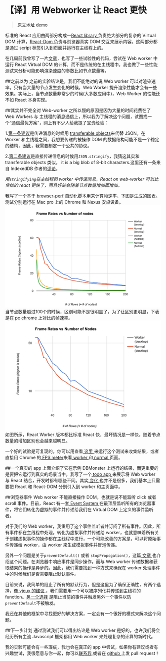 # 【译】用 Webworker 让 React 更快
> [原文地址](http://blog.nparashuram.com/2016/02/using-webworkers-to-make-react-faster.html)  [demo](http://web-perf.github.io/react-worker-dom/)
 
标准的 React 应用由两部分构成—[React library ](https://www.npmjs.com/package/react)负责绝大部分的复杂的 Virtual DOM 计算，[React-Dom ](https://www.npmjs.com/package/react-dom)负责与浏览器真实 DOM 交互来展示内容。这两部分都是通过 script 标签引入到页面并运行在主线程上的。

在几周前我曾写了一片[文章](http://blog.nparashuram.com/2015/12/react-web-worker-renderer.html)，也写了一些试验性的代码，尝试在 Web worker 中运行 React Virtual DOM 的计算，而不是传统的在主线程中。我也做了一些性能测试来分析可能影响渲染速度的参数比如节点数量等。

##之前以为
之前的实验结论是，我们不能绝对的说 Web worker 可以对渲染速率。只有当大量的节点发生变化的时候，Web Worker 提升渲染性能才会有一些效果。实际上，当节点数量非常少的时候(大多数应用中)，Web Worker 的性能还不如 React 本身实现。

##其实并不完全对
Web-worker 之所以慢的原因是因为大量的时间花费在了 Web Workers 与 主线程的消息通信上，所以我为了解决这个问题，试图找一个“通信最优方案”，网上有不少人给我提了宝贵经验：

1.[第一条建议](https://github.com/facebook/react/issues/3092#issuecomment-161471481)是传递消息的时候用 [transferable objects](https://developer.mozilla.org/en-US/docs/Web/API/Web_Workers_API/Using_web_workers#Passing_data_by_transferring_ownership_%28transferable_objects%29)来代替 JSON。在 Worker 和主线程之间，我想要传递的被操作 DOM 的数据结构可能不是一个稳定的结构，因此，我需要制定一个公共的协议。


2.[第二条建议](https://twitter.com/nolanlawson/status/672486553567019009)是直接传递信息的时候用`JSON.stringify`，我猜这其实和 transferable objects 类似， it is a big blob of 8-bit characters.这里还有一条来自 IndexedDB 作者的[评论](https://code.google.com/p/chromium/issues/detail?id=536620#c11)。

*用`stringifying`在主线程和 worker 中传递消息，React on web-worker 可以比 传统的 react 更快了，而且好处会随着节点数量增加而增加。*

我写了一个基于 [browser-perf](http://npmjs.com/package/browser-perf) 自动化脚本用来计算帧速率，下图是生成的图表。测试分别运行在 Mac pro 上的 Chrome 和 Nexus 安卓设备。
![](image/webworker-react/1.png)
当节点数量超过100个的时候，区别可能不是很明显了，为了让区别更明显，下表是在 pc chrome 上对比的帧速率。
![](image/webworker-react/2.png)
如图所示，React Worker 版本都比标准 React 快，最坏情况是一样快，随着节点数量的增加区别也会越来越明显。

一个好的试验是可复现的，你可以用查看[ 这里 ](https://github.com/web-perf/react-worker-dom#testing-performance)来运行这个测试来收集结果，或者直接用 Chrome 的[ FPS meter](https://www.youtube.com/watch?v=x6qe_kVaBpg&t=23m17s)来看[ worker ](http://web-perf.github.io/react-worker-dom/test/dbmonster/index.html#count=1&timeout=0&worker=true&rows=50)和[ normal ](http://web-perf.github.io/react-worker-dom/test/dbmonster/index.html#count=1&timeout=0&worker=false&rows=50)页面。 

##一个真实的 app
上面介绍了它在示例 DBMonster 上运行的结果，而更重要的是要把它运行到真实的场景当中。我写了一个[ todo app ](http://web-perf.github.io/react-worker-dom/test/todo/index.html?worker)来展示将 Web worker 与 React 结合，开发时都有哪些不同。其实[ 变化 ](https://github.com/web-perf/react-worker-dom#using-it-with-web-workers)也并不是很多，我们基本上只需要把 React 和 React-DOM 分别引入到 worker 和主页面中。

##浏览器事件
Web worker 不能直接操作 DOM，也就是说不能监听 click 或者 scroll 事件。目前，React 有一套[ Event System ](https://facebook.github.io/react/docs/events.html)在最顶层监听所有的浏览器事件，将它们转化为虚拟的事件并传递给我们在 Virtual DOM 上定义的事件监听者。

对于我们的 Web worker，我重用了这个事件监听者并订阅了所有事件。因此，所有事件都在主线程中处理，转化为虚拟事件并传递给 worker，也就意味着所有关于创建虚拟事件的操作都在主线程中进行，一个可能改善的方案是，可以将原始事件传递给 worker，由 worker 来生成模拟事件并冒泡传递。

另外一个问题是关于`preventDefault()` 或者 `stopPropogation()`，这篇[ 文章 ](http://www.pocketjavascript.com/blog/2015/11/23/introducing-pokedex-org)也介绍这个问题。在浏览器中响应事件是同步操作，而与 Web worker 传递数据和获取结果的操作是异步的。因此，我们需要找到一种方式来确保在 worker 处理事件中的时候我们是否需要阻止默认事件。

目前来说，我简单的阻止了所有的默认行为，但是这里为了确保正确性，有两个选择，像[ vjeux 的建议 ](http://blog.nparashuram.com/2015/12/react-web-worker-renderer.html#comment-2389241159)，我们需要用一个可以被序列化并传递到主线程的 function。[另一个选择](http://blog.nparashuram.com/2015/12/react-web-worker-renderer.html#comment-2390380630) 是阻止当前的事件并触发另外一个事件以防 `preventDefault`不被触发。

我还在其他的框架中寻找更好的解决方案，一定会有一个很好的模式来解决这个问题。

##下一步计划
通过测试我们可以得出结论是 Web worker 是好的，也许我们将会经历所有主流 Javascript 框架都用 Web worker 来处理复杂的计算的新时代。

我的实验可能会有一些瑕疵，我也会在真正的 app 中尝试，如果你有建议或者有兴趣尝试，我很愿意与你一起，你可以[联系我](https://twitter.com/nparashuram),或者在 [ github ](https://github.com/web-perf/react-perf)上发 pull request！